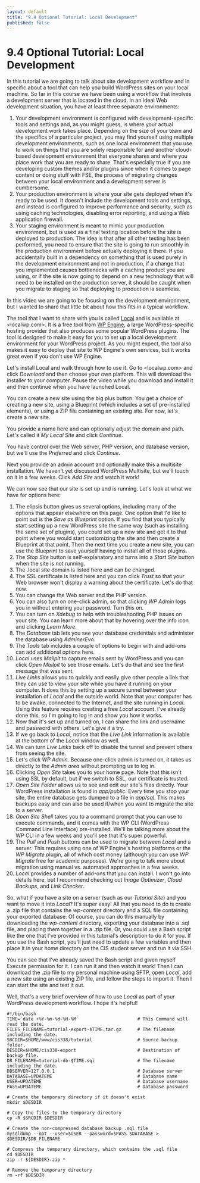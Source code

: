 ```yaml
---
layout: default
title: "9.4 Optional Tutorial: Local Development"
published: false
---
```


# 9.4 Optional Tutorial: Local Development

In this tutorial we are going to talk about site development workflow and in specific about a tool that can help you build WordPress sites on your local machine. So far in this course we have been using a workflow that involves a development server that is located in the cloud. In an ideal Web development situation, you have at least three separate environments:

1. Your development environment is configured with development-specific tools and settings and, as you might guess, is where your actual development work takes place. Depending on the size of your team and the specifics of a particular project, you may find yourself using multiple development environments, such as one local environment that you use to work on things that you are solely responsible for and another cloud-based development environment that everyone shares and where you place work that you are ready to share. That's especially true if you are developing custom themes and/or plugins since when it comes to page content or doing stuff with FSE, the process of migrating changes between your local environment and a development server is cumbersome.
2. Your production environment is where your site gets deployed when it's ready to be used. It doesn't include the development tools and settings, and instead is configured to improve performance and security, such as using caching technologies, disabling error reporting, and using a Web application firewall.
3. Your staging environment is meant to mimic your production environment, but is used as a final testing location before the site is deployed to production. The idea is that after all other testing has been performed, you need to ensure that the site is going to run smoothly in the production environment before actually deploying it there. If you accidentally built in a dependency on something that is used purely in the development environment and not in production, if a change that you implemented causes bottlenecks with a caching product you are using, or if the site is now going to depend on a new technology that will need to be installed on the production server, it should be caught when you migrate to staging so that deploying to production is seamless.

In this video we are going to be focusing on the development environment, but I wanted to share that little bit about how this fits in a typical workflow.

The tool that I want to share with you is called [Local](https://localwp.com/) and is available at <localwp.com>. It is a free tool from [WP Engine](https://wpengine.com/about-us/), a large WordPress-specific hosting provider that also produces some popular WordPress plugins. The tool is designed to make it easy for you to set up a local development environment for your WordPress project. As you might expect, the tool also makes it easy to deploy that site to WP Engine's own services, but it works great even if you don't use WP Engine.

Let's install Local and walk through how to use it. Go to <localwp.com> and click _Download_ and then choose your own platform. This will download the installer to your computer. Pause the video while you download and install it and then continue when you have launched Local.

You can create a new site using the big plus button. You get a choice of creating a new site, using a Blueprint (which includes a set of pre-installed elements), or using a ZIP file containing an existing site. For now, let's create a new site.

You provide a name here and can optionally adjust the domain and path. Let's called it _My Local Site_ and click _Continue_.

You have control over the Web server, PHP version, and database version, but we'll use the _Preferred_ and click _Continue_.

Next you provide an admin account and optionally make this a multisite installation. We haven't yet discussed WordPress Multisite, but we'll touch on it in a few weeks. Click _Add Site_ and watch it work!

We can now see that our site is set up and is running. Let's look at what we have for options here:

1. The elipsis button gives us several options, including many of the options that appear elsewhere on this page. One option that I'd like to point out is the _Save as Blueprint_ option. If you find that you typically start setting up a new WordPress site the same way (such as installing the same set of plugins), you could set up a new site and get it to that point where you would start customizing the site and then create a Blueprint at that point. Then the next time you create a new site, you can use the Blueprint to save yourself having to install all of those plugins.
2. The _Stop Site_ button is self-explanatory and turns into a _Start Site_ button when the site is not running.
3. The .local site domain is listed here and can be changed.
4. The SSL certificate is listed here and you can click _Trust_ so that your Web browser won't display a warning about the certificate. Let's do that now.
5. You can change the Web server and the PHP version.
6. You can also turn on one-click admin, so that clicking _WP Admin_ logs you in without entering your password. Turn this on.
7. You can turn on _Xdebug_ to help with troubleshooting PHP issues on your site. You can learn more about that by hovering over the info icon and clicking _Learn More_.
8. The _Database_ tab lets you see your database credentials and administer the database using _AdminerEvo_.
9. The _Tools_ tab includes a couple of options to begin with and add-ons can add additional options here.
10. _Local_ uses _Mailpit_ to capture emails sent by WordPress and you can click _Open Mailpit_ to see those emails. Let's do that and see the first message that was sent.
11. _Live Links_ allows you to quickly and easily give other people a link that they can use to view your site while you have it running on your computer. It does this by setting up a secure tunnel between your installation of _Local_ and the outside world. Note that your computer has to be awake, connected to the Internet, and the site running in _Local_. Using this feature requires creating a free _Local_ account. I've already done this, so I'm going to log in and show you how it works.
12. Now that it's set up and turned on, I can share the link and username and password with others. Let's give it a try.
13. If we go back to _Local_, notice that the _Live Link_ information is available at the bottom of the _Local_ window as well.
14. We can turn _Live Links_ back off to disable the tunnel and prevent others from seeing the site.
15. Let's click _WP Admin_. Because one-click admin is turned on, it takes us directly to the _Admin area_ without prompting us to log in.
16. Clicking _Open Site_ takes you to your home page. Note that this isn't using SSL by default, but if we switch to SSL, our certificate is trusted.
17. _Open Site Folder_ allows us to see and edit our site's files directly. Your WordPress installation is found in _app/public_. Every time you stop your site, the entire database gets dumped to a file in _app/sql_. This makes backups easy and can also be used if/when you want to migrate the site to a server.
18. _Open Site Shell_ takes you to a command prompt that you can use to execute commands, and it comes with the WP CLI (WordPress Command Line Interface) pre-installed. We'll be talking more about the WP CLI in a few weeks and you'll see that it's super powerful.
19. The _Pull_ and _Push_ buttons can be used to migrate between _Local_ and a server. This requires using one of WP Engine's hosting platforms or the _WP Migrate_ plugin, all of which cost money (although you can use _WP Migrate_ free for academic purposes). We're going to talk more about migration using manual vs. automated approaches in a few weeks.
20. _Local_ provides a number of add-ons that you can install. I won't go into details here, but I recommend checking out _Image Optimizer_, _Cloud Backups_, and _Link Checker_.

So, what if you have a site on a server (such as our _Tutorial Site_) and you want to move it into _Local_? It's super easy! All that you need to do is create a .zip file that contains the _wp-content_ directory and a SQL file containing your exported database. Of course, you can do this manually by downloading the _wp-content_ directory, exporting your database into a .sql file, and placing them together in a .zip file. Or, you could use a Bash script like the one that I've provided in this tutorial's description to do it for you. If you use the Bash script, you'll just need to update a few variables and then place it in your home directory on the CIS student server and run it via SSH.

You can see that I've already saved the Bash script and given myself Execute permission for it. I can run it and then watch it work! Then I can download the .zip file to my personal machine using SFTP, open _Local_, add a new site using an existing ZIP file, and follow the steps to import it. Then I can start the site and test it out.

Well, that's a very brief overview of how to use _Local_ as part of your WordPress development workflow. I hope it's helpful!

```
#!/bin/bash
TIME=`date +%Y-%m-%d-%H-%M`                      # This Command will read the date.
FILES_FILENAME=tutorial-export-$TIME.tar.gz      # The filename including the date.
SRCDIR=$HOME/www/cis338/tutorial                 # Source backup folder.
DESDIR=$HOME/cis338-export                       # Destination of backup file.
DB_FILENAME=tutorial-db-$TIME.sql                # The filename including the date.
DBSERVER=127.0.0.1                               # Database server
DATABASE=UPDATEME                                # Database name
USER=UPDATEME                                    # Database username
PASS=UPDATEME                                    # Database password

# Create the temporary directory if it doesn't exist
mkdir $DESDIR

# Copy the files to the temporary directory
cp -R $SRCDIR $DESDIR

# Create the non-compressed database backup .sql file
mysqldump --opt --user=$USER --password=$PASS $DATABASE > $DESDIR/$DB_FILENAME

# Compress the temporary directory, which contains the .sql file
cd $DESDIR
zip -r ${DESDIR}.zip *

# Remove the temporary directory
rm -rf $DESDIR
```
